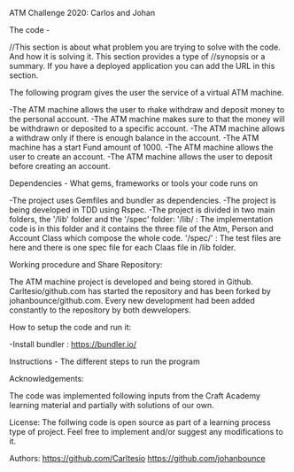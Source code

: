 ATM Challenge 2020: Carlos and Johan




The code - 

//This section is about what problem you are trying to solve with the code. And how it is solving it. This section provides a type of //synopsis or a summary. If you have a deployed application you can add the URL in this section.

The following program gives the user the service of a virtual ATM machine.

-The ATM machine allows the user to ḿake withdraw and deposit money to the personal account.
-The ATM machine makes sure to that the money will be withdrawn or deposited to a specific account.
-The ATM machine allows a withdraw only if there is enough balance in the account.
-The ATM machine has a start Fund amount of 1000.
-The ATM machine allows the user to create an account.
-The ATM machine allows the user to deposit before creating an account.



Dependencies - 
What gems, frameworks or tools your code runs on

-The project uses Gemfiles and bundler as dependencies. 
-The project is being developed in TDD using Rspec.
-The project is divided in two main folders, the '/lib' folder and the '/spec' folder:
           '/lib/ : The implementation code is in this folder and it contains the three file of the Atm, Person and Account Class which compose the whole code.
           '/spec/' : The test files are here and there is one spec file for each Claas file in /lib folder.

Working procedure and Share Repository:

The ATM machine project is developed and being stored in Github.
Carltesio/github.com has started the repository and has been forked by johanbounce/github.com.
Every new development had been added constantly to the repository by both dewvelopers.



How to setup the code and run it:

-Install bundler : https://bundler.io/

Instructions - The different steps to run the program



Acknowledgements:

The code was implemented following inputs from the Craft Academy learning material and partially with solutions of our own.

License:
The follwing code is open source as part of a  learning process type of project.
Feel free to implement and/or suggest any modifications to it.

Authors:
https://github.com/Carltesio
https://github.com/johanbounce
